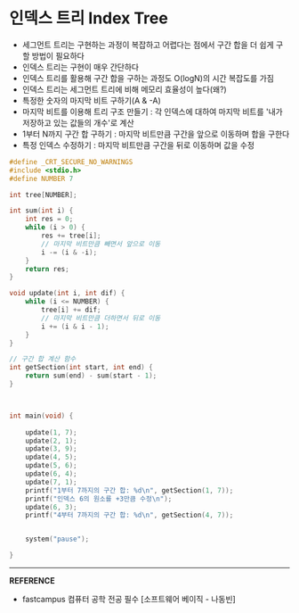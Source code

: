 # 인덱스 트리 Index Tree
- 세그먼트 트리는 구현하는 과정이 복잡하고 어렵다는 점에서 구간 합을 더 쉽게 구할 방법이 필요하다
- 인덱스 트리는 구현이 매우 간단하다
- 인덱스 트리를 활용해 구간 합을 구하는 과정도 O(logN)의 시간 복잡도를 가짐
- 인덱스 트리는 세그먼트 트리에 비해 메모리 효율성이 높다(왜?)
- 특정한 숫자의 마지막 비트 구하기(A & -A)
- 마지막 비트를 이용해 트리 구조 만들기 : 각 인덱스에 대하여 마지막 비트를 '내가 저장하고 있는 값들의 개수'로 계산
- 1부터 N까지 구간 합 구하기 : 마지막 비트만큼 구간을 앞으로 이동하며 합을 구한다
- 특정 인덱스 수정하기 : 마지막 비트만큼 구간을 뒤로 이동하며 값을 수정
``` c
#define _CRT_SECURE_NO_WARNINGS
#include <stdio.h>
#define NUMBER 7

int tree[NUMBER];

int sum(int i) {
	int res = 0;
	while (i > 0) {
		res += tree[i];
		// 마지막 비트만큼 빼면서 앞으로 이동
		i -= (i & -i);
	}
	return res;
}

void update(int i, int dif) {
	while (i <= NUMBER) {
		tree[i] += dif;
		// 마지막 비트만큼 더하면서 뒤로 이동
		i += (i & i - 1);
	}
}

// 구간 합 계산 함수
int getSection(int start, int end) {
	return sum(end) - sum(start - 1);
}



int main(void) {
	
	update(1, 7);
	update(2, 1);
	update(3, 9);
	update(4, 5);
	update(5, 6);
	update(6, 4);
	update(7, 1);
	printf("1부터 7까지의 구간 합: %d\n", getSection(1, 7));
	printf("인덱스 6의 원소를 +3만큼 수정\n");
	update(6, 3);
	printf("4부터 7까지의 구간 합: %d\n", getSection(4, 7));


	system("pause");

}
```

---
__REFERENCE__
- fastcampus 컴퓨터 공학 전공 필수 [소프트웨어 베이직 - 나동빈]